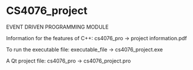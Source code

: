 # CS4076_project
EVENT DRIVEN PROGRAMMING MODULE

Information for the features of C++:
cs4076_pro -> project information.pdf

To run the executable file:
executable_file -> cs4076_project.exe

A Qt project file:
cs4076_pro -> cs4076_project.pro
